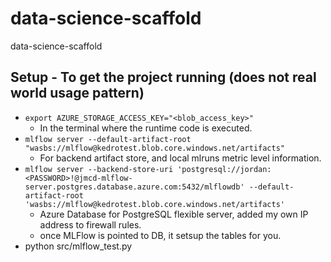 # data-science-scaffold
data-science-scaffold

## Setup - To get the project running (does not real world usage pattern)

- `export AZURE_STORAGE_ACCESS_KEY="<blob_access_key>"`
    - In the terminal where the runtime code is executed.
- `mlflow server --default-artifact-root "wasbs://mlflow@kedrotest.blob.core.windows.net/artifacts"`
    - For backend artifact store, and local mlruns metric level information.
- `mlflow server --backend-store-uri 'postgresql://jordan:<PASSWORD>!@jmcd-mlflow-server.postgres.database.azure.com:5432/mlflowdb' --default-artifact-root 'wasbs://mlflow@kedrotest.blob.core.windows.net/artifacts'`
    - Azure Database for PostgreSQL flexible server, added my own IP address to firewall rules.
    - once MLFlow is pointed to DB, it setsup the tables for you.
- python src/mlflow_test.py